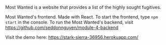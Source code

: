 Most Wanted is a website that provides a list of the highly sought fugitives.

Most Wanted's frontend. Made with React. To start the frontend, type `npm start` in the console. To run the Most Wanted's backend, visit https://github.com/seddonnguyen/module-4-backend

Visit the demo here: https://stark-sierra-36956.herokuapp.com/
